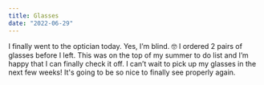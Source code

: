 ```yaml
---
title: Glasses
date: "2022-06-29"
---
```


I finally went to the optician today. Yes, I’m blind. 🤓 I ordered 2 pairs of glasses before I left. This was on the top of my summer to do list and I’m happy that I can finally check it off.  I can’t wait to pick up my glasses in the next few weeks! It's going to be so nice to finally see properly again. 
